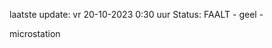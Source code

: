 laatste update: 
vr 20-10-2023  0:30   uur 
Status: FAALT - geel - 
<div class="service Y">microstation</div>